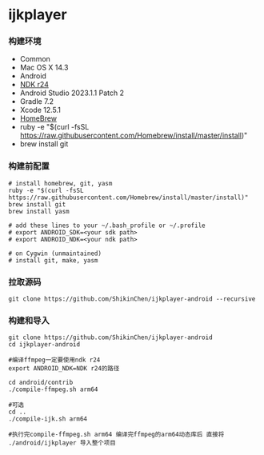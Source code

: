 # ijkplayer

### 构建环境
- Common
 - Mac OS X 14.3
- Android
 - [NDK r24](https://github.com/android/ndk/wiki/Unsupported-Downloads)
 - Android Studio 2023.1.1 Patch 2
 - Gradle 7.2
 - Xcode 12.5.1
- [HomeBrew](http://brew.sh)
 - ruby -e "$(curl -fsSL https://raw.githubusercontent.com/Homebrew/install/master/install)"
 - brew install git


### 构建前配置
```
# install homebrew, git, yasm
ruby -e "$(curl -fsSL https://raw.githubusercontent.com/Homebrew/install/master/install)"
brew install git
brew install yasm

# add these lines to your ~/.bash_profile or ~/.profile
# export ANDROID_SDK=<your sdk path>
# export ANDROID_NDK=<your ndk path>

# on Cygwin (unmaintained)
# install git, make, yasm
```
### 拉取源码
```
git clone https://github.com/ShikinChen/ijkplayer-android --recursive
```

### 构建和导入
```
git clone https://github.com/ShikinChen/ijkplayer-android
cd ijkplayer-android

#编译ffmpeg一定要使用ndk r24
export ANDROID_NDK=NDK r24的路径

cd android/contrib
./compile-ffmpeg.sh arm64

#可选
cd ..
./compile-ijk.sh arm64

#执行完compile-ffmpeg.sh arm64 编译完ffmpeg的arm64动态库后 直接将 ./android/ijkplayer 导入整个项目

```


